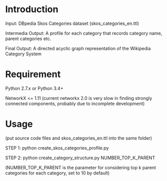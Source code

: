 # Introduction

Input: DBpedia Skos Categories dataset (skos_categories_en.ttl)

Intermedia Output: A profile for each category that records category name, parent categories etc.

Final Output: A directed acyclic graph representation of the Wikipedia Category System

# Requirement

Python 2.7.x or Python 3.4+

NetworkX <= 1.11 (current networkx 2.0 is very slow in finding strongly connected components, probably due to incomplete development)

# Usage

(put source code files and skos_categories_en.ttl into the same folder)

STEP 1: python create_skos_categories_profile.py

STEP 2: python create_category_structure.py NUMBER_TOP_K_PARENT

(NUMBER_TOP_K_PARENT is the parameter for considering top k parent categories for each category, set to 10 by default)
